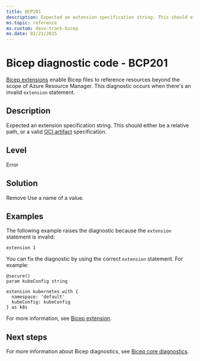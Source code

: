 ```yaml
---
title: BCP201
description: Expected an extension specification string. This should either be a relative path, or a valid OCI artifact specification.
ms.topic: reference
ms.custom: devx-track-bicep
ms.date: 02/21/2025
---
```


# Bicep diagnostic code - BCP201

[Bicep extensions](../bicep-extension.md) enable Bicep files to reference resources beyond the scope of Azure Resource Manager. This diagnostic occurs when there's an invalid `extension` statement.

## Description

Expected an extension specification string. This should either be a relative path, or a valid [OCI artifact](/azure/container-registry/container-registry-image-formats#oci-artifacts) specification.

## Level

Error

## Solution

Remove Use a name of a value.

## Examples

The following example raises the diagnostic because the `extension` statement is invalid:

```bicep
extension 1
```

You can fix the diagnostic by using the correct `extension` statement. For example:

```bicep
@secure()
param kubeConfig string

extension kubernetes with {
  namespace: 'default'
  kubeConfig: kubeConfig
} as k8s
```

For more information, see [Bicep extension](../bicep-extension.md).

## Next steps

For more information about Bicep diagnostics, see [Bicep core diagnostics](../bicep-core-diagnostics.md).
